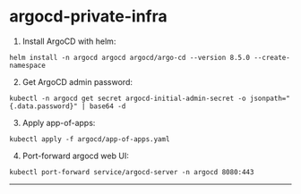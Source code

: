 # argocd-private-infra

1. Install ArgoCD with helm:
```
helm install -n argocd argocd argocd/argo-cd --version 8.5.0 --create-namespace
```

2. Get ArgoCD admin password:
```
kubectl -n argocd get secret argocd-initial-admin-secret -o jsonpath="{.data.password}" | base64 -d
```

3. Apply app-of-apps:
```
kubectl apply -f argocd/app-of-apps.yaml
```

4. Port-forward argocd web UI:
```
kubectl port-forward service/argocd-server -n argocd 8080:443
```

---
